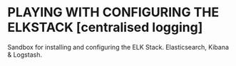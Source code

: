 # PLAYING WITH CONFIGURING THE ELKSTACK [centralised logging]
Sandbox for installing and configuring the ELK Stack. Elasticsearch, Kibana &amp; Logstash.



